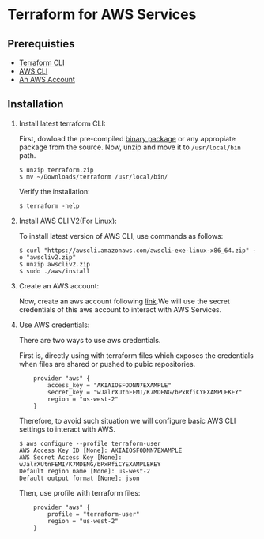 
# Terraform for AWS Services
## Prerequisties
* [Terraform CLI](https://learn.hashicorp.com/tutorials/terraform/install-cli?in=terraform/aws-get-started)
* [AWS CLI](https://docs.aws.amazon.com/cli/latest/userguide/install-cliv2.html)
* [An AWS Account](https://aws.amazon.com/free/?all-free-tier.sort-by=item.additionalFields.SortRank&all-free-tier.sort-order=asc&awsf.Free%20Tier%20Types=*all&awsf.Free%20Tier%20Categories=*all)

## Installation
1. Install latest terraform CLI:

    First, dowload the pre-compiled [binary package](https://www.terraform.io/downloads.html) or any appropiate package from the source. Now, unzip and move it to `/usr/local/bin` path.
    ```
    $ unzip terraform.zip
    $ mv ~/Downloads/terraform /usr/local/bin/
    ```
    Verify the installation:
    ```
    $ terraform -help
    ```
2. Install AWS CLI V2(For Linux):

    To install latest version of AWS CLI, use commands as follows:
    ```
    $ curl "https://awscli.amazonaws.com/awscli-exe-linux-x86_64.zip" -o "awscliv2.zip"
    $ unzip awscliv2.zip
    $ sudo ./aws/install
    ```
3. Create an AWS account:

    Now, create an aws account following [link](https://aws.amazon.com/free/?all-free-tier.sort-by=item.additionalFields.SortRank&all-free-tier.sort-order=asc&awsf.Free%20Tier%20Types=*all&awsf.Free%20Tier%20Categories=*all).We will use the secret credentials of this aws account to interact with AWS Services.

4. Use AWS credentials:

    There are two ways to use aws credentials. 

    First is, directly using with terraform files which exposes the credentials when files are shared or pushed to pubic repositories. 
    ```
        provider "aws" {
            access_key = "AKIAIOSFODNN7EXAMPLE"
            secret_key = "wJalrXUtnFEMI/K7MDENG/bPxRfiCYEXAMPLEKEY"
            region = "us-west-2"
        }
    ```
    Therefore, to avoid such situation we will configure basic AWS CLI settings to interact with AWS.
    ```
    $ aws configure --profile terraform-user
    AWS Access Key ID [None]: AKIAIOSFODNN7EXAMPLE
    AWS Secret Access Key [None]: wJalrXUtnFEMI/K7MDENG/bPxRfiCYEXAMPLEKEY
    Default region name [None]: us-west-2
    Default output format [None]: json

    ```
    Then, use profile with terraform files:
    ```
        provider "aws" {
            profile = "terraform-user"
            region = "us-west-2"
        }
    ```
